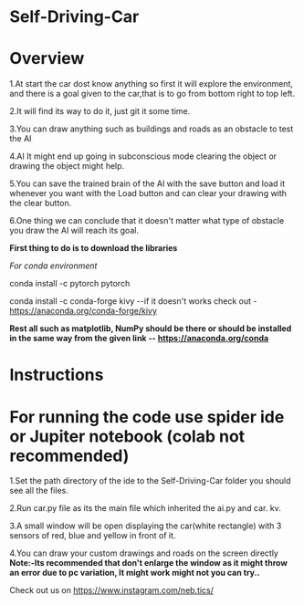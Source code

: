 # Self-Driving-Car


# Overview

1.At start the car dost know anything so first it will explore the environment, and there is a goal given to the car,that is to go from bottom right to top left. 

2.It will find its way to do it, just git it some time.

3.You can draw anything such as buildings and roads as an obstacle to test the AI 

4.AI It might end up going in subconscious mode clearing the object or drawing the object might help.

5.You can save the trained brain of the AI with the save button and load it whenever you want with the Load button and can clear your drawing with the clear button.

6.One thing we can conclude that it doesn't matter what type of obstacle you draw the AI will reach its goal. 

**First thing to do is to download the libraries**

*For conda environment*

conda install -c pytorch pytorch 

conda install -c conda-forge kivy --if it doesn't works check out - https://anaconda.org/conda-forge/kivy

**Rest all such as matplotlib, NumPy should be there or should be installed in the same way from the given link -- https://anaconda.org/conda**

# Instructions 

# For running the code use spider ide or Jupiter notebook (colab not recommended)
1.Set the path directory of the ide to the Self-Driving-Car folder you should see all the files. 

2.Run car.py file as its the main file which inherited the ai.py and car. kv.

3.A small window will be open displaying the car(white rectangle) with 3 sensors of red, blue and yellow in front of it. 

4.You can draw your custom drawings and roads on the screen directly **Note:-Its recommended that don't enlarge the window as it might throw an error due to pc variation, It might work might not you can try..** 

Check out us on https://www.instagram.com/neb.tics/
